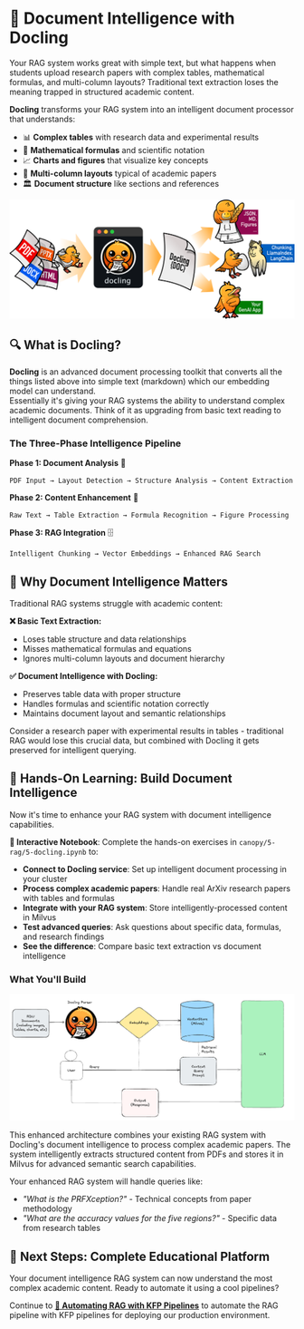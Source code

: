 # 🐣 Document Intelligence with Docling

Your RAG system works great with simple text, but what happens when students upload research papers with complex tables, mathematical formulas, and multi-column layouts? Traditional text extraction loses the meaning trapped in structured academic content.

**Docling** transforms your RAG system into an intelligent document processor that understands:

* 📊 **Complex tables** with research data and experimental results
* 🧮 **Mathematical formulas** and scientific notation
* 📈 **Charts and figures** that visualize key concepts
* 📝 **Multi-column layouts** typical of academic papers
* 🏛️ **Document structure** like sections and references

![Docling](images/rag3.png ':size=60%')

## 🔍 What is Docling?

**Docling** is an advanced document processing toolkit that converts all the things listed above into simple text (markdown) which our embedding model can understand.  
Essentially it's giving your RAG systems the ability to understand complex academic documents. Think of it as upgrading from basic text reading to intelligent document comprehension.

### The Three-Phase Intelligence Pipeline

**Phase 1: Document Analysis** 📄
```
PDF Input → Layout Detection → Structure Analysis → Content Extraction
```

**Phase 2: Content Enhancement** 🔧  
```
Raw Text → Table Extraction → Formula Recognition → Figure Processing
```

**Phase 3: RAG Integration** 🗄️
```
Intelligent Chunking → Vector Embeddings → Enhanced RAG Search
```

## 🧠 Why Document Intelligence Matters

Traditional RAG systems struggle with academic content:

**❌ Basic Text Extraction:**
- Loses table structure and data relationships
- Misses mathematical formulas and equations
- Ignores multi-column layouts and document hierarchy

**✅ Document Intelligence with Docling:**
- Preserves table data with proper structure
- Handles formulas and scientific notation correctly
- Maintains document layout and semantic relationships

Consider a research paper with experimental results in tables - traditional RAG would lose this crucial data, but combined with Docling it gets preserved for intelligent querying.

## 🧪 Hands-On Learning: Build Document Intelligence

Now it's time to enhance your RAG system with document intelligence capabilities.

**📓 Interactive Notebook**: Complete the hands-on exercises in `canopy/5-rag/5-docling.ipynb` to:

- **Connect to Docling service**: Set up intelligent document processing in your cluster
- **Process complex academic papers**: Handle real ArXiv research papers with tables and formulas
- **Integrate with your RAG system**: Store intelligently-processed content in Milvus
- **Test advanced queries**: Ask questions about specific data, formulas, and research findings
- **See the difference**: Compare basic text extraction vs document intelligence

### What You'll Build

![LLS RAG and Docling Architecture Diagram](images/rag4.png)

This enhanced architecture combines your existing RAG system with Docling's document intelligence to process complex academic papers. The system intelligently extracts structured content from PDFs and stores it in Milvus for advanced semantic search capabilities.

Your enhanced RAG system will handle queries like:
- *"What is the PRFXception?"* - Technical concepts from paper methodology
- *"What are the accuracy values for the five regions?"* - Specific data from research tables

## 🎯 Next Steps: Complete Educational Platform

Your document intelligence RAG system can now understand the most complex academic content. Ready to automate it using a cool pipelines?

Continue to **[🌳 Automating RAG with KFP Pipelines](5-rag-pipelines.md)** to automate the RAG pipeline with KFP pipelines for deploying our production environment.